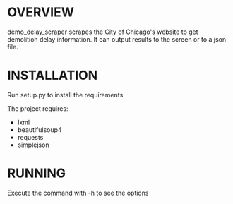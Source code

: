 # OVERVIEW

demo_delay_scraper scrapes the City of Chicago's website to get demolition delay information. It can output results to the screen or to a json file.

# INSTALLATION

Run setup.py to install the requirements. 

The project requires:
- lxml
- beautifulsoup4
- requests
- simplejson

# RUNNING

Execute the command with -h to see the options
